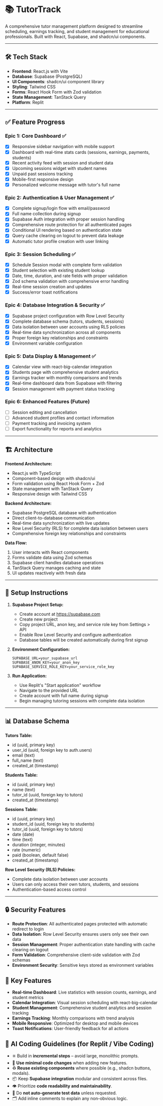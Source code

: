 # 📚 TutorTrack

A comprehensive tutor management platform designed to streamline scheduling, earnings tracking, and student management for educational professionals. Built with React, Supabase, and shadcn/ui components.

---

## 🛠️ Tech Stack

- **Frontend**: React.js with Vite
- **Database**: Supabase (PostgreSQL)
- **UI Components**: shadcn/ui component library
- **Styling**: Tailwind CSS
- **Forms**: React Hook Form with Zod validation
- **State Management**: TanStack Query
- **Platform**: Replit

---

## ✅ Feature Progress

### Epic 1: Core Dashboard ✅
- [x] Responsive sidebar navigation with mobile support
- [x] Dashboard with real-time stats cards (sessions, earnings, payments, students)
- [x] Recent activity feed with session and student data
- [x] Upcoming sessions widget with student names
- [x] Unpaid past sessions tracking
- [x] Mobile-first responsive design
- [x] Personalized welcome message with tutor's full name

### Epic 2: Authentication & User Management ✅
- [x] Complete signup/login flow with email/password
- [x] Full name collection during signup
- [x] Supabase Auth integration with proper session handling
- [x] Comprehensive route protection for all authenticated pages
- [x] Conditional UI rendering based on authentication state
- [x] Query cache clearing on logout to prevent data leakage
- [x] Automatic tutor profile creation with user linking

### Epic 3: Session Scheduling ✅
- [x] Schedule Session modal with complete form validation
- [x] Student selection with existing student lookup
- [x] Date, time, duration, and rate fields with proper validation
- [x] Zod schema validation with comprehensive error handling
- [x] Real-time session creation and updates
- [x] Success/error toast notifications

### Epic 4: Database Integration & Security ✅
- [x] Supabase project configuration with Row Level Security
- [x] Complete database schema (tutors, students, sessions)
- [x] Data isolation between user accounts using RLS policies
- [x] Real-time data synchronization across all components
- [x] Proper foreign key relationships and constraints
- [x] Environment variable configuration

### Epic 5: Data Display & Management ✅
- [x] Calendar view with react-big-calendar integration
- [x] Students page with comprehensive student analytics
- [x] Earnings tracker with monthly comparisons and trends
- [x] Real-time dashboard data from Supabase with filtering
- [x] Session management with payment status tracking

### Epic 6: Enhanced Features (Future)
- [ ] Session editing and cancellation
- [ ] Advanced student profiles and contact information
- [ ] Payment tracking and invoicing system
- [ ] Export functionality for reports and analytics

---

## 🏗️ Architecture

**Frontend Architecture:**
- React.js with TypeScript
- Component-based design with shadcn/ui
- Form validation using React Hook Form + Zod
- State management with TanStack Query
- Responsive design with Tailwind CSS

**Backend Architecture:**
- Supabase PostgreSQL database with authentication
- Direct client-to-database communication
- Real-time data synchronization with live updates
- Row Level Security (RLS) for complete data isolation between users
- Comprehensive foreign key relationships and constraints

**Data Flow:**
1. User interacts with React components
2. Forms validate data using Zod schemas
3. Supabase client handles database operations
4. TanStack Query manages caching and state
5. UI updates reactively with fresh data

---

## 🚀 Setup Instructions

1. **Supabase Project Setup:**
   - Create account at https://supabase.com
   - Create new project
   - Copy project URL, anon key, and service role key from Settings > API
   - Enable Row Level Security and configure authentication
   - Database tables will be created automatically during first signup

2. **Environment Configuration:**
   ```
   SUPABASE_URL=your_supabase_url
   SUPABASE_ANON_KEY=your_anon_key
   SUPABASE_SERVICE_ROLE_KEY=your_service_role_key
   ```

3. **Run Application:**
   - Use Replit's "Start application" workflow
   - Navigate to the provided URL
   - Create account with full name during signup
   - Begin managing tutoring sessions with complete data isolation

---

## 📊 Database Schema

**Tutors Table:**
- id (uuid, primary key)
- user_id (uuid, foreign key to auth.users)
- email (text)
- full_name (text)
- created_at (timestamp)

**Students Table:**
- id (uuid, primary key)
- name (text)
- tutor_id (uuid, foreign key to tutors)
- created_at (timestamp)

**Sessions Table:**
- id (uuid, primary key)
- student_id (uuid, foreign key to students)
- tutor_id (uuid, foreign key to tutors)
- date (date)
- time (text)
- duration (integer, minutes)
- rate (numeric)
- paid (boolean, default false)
- created_at (timestamp)

**Row Level Security (RLS) Policies:**
- Complete data isolation between user accounts
- Users can only access their own tutors, students, and sessions
- Authentication-based access control

---

## 🔒 Security Features

- **Route Protection**: All authenticated pages protected with automatic redirect to login
- **Data Isolation**: Row Level Security ensures users only see their own data
- **Session Management**: Proper authentication state handling with cache clearing on logout
- **Form Validation**: Comprehensive client-side validation with Zod schemas
- **Environment Security**: Sensitive keys stored as environment variables

## 🌟 Key Features

- **Real-time Dashboard**: Live statistics with session counts, earnings, and student metrics
- **Calendar Integration**: Visual session scheduling with react-big-calendar
- **Student Management**: Comprehensive student analytics and session tracking
- **Earnings Tracking**: Monthly comparisons with trend analysis
- **Mobile Responsive**: Optimized for desktop and mobile devices
- **Toast Notifications**: User-friendly feedback for all actions

## 🤖 AI Coding Guidelines (for Replit / Vibe Coding)

- ✳️ Build in **incremental steps** – avoid large, monolithic prompts.
- 🔄 **Use minimal code changes** when adding new features.
- ♻️ **Reuse existing components** where possible (e.g., shadcn buttons, modals).
- 📦 Keep **Supabase integration** modular and consistent across files.
- 👁️ Prioritize **code readability and maintainability**.
- 🧪 Do **not auto-generate test data** unless requested.
- 🗂️ Add inline comments to explain any non-obvious logic.
